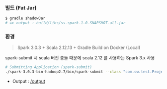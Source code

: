 ### 빌드 (Fat Jar)

```bash
$ gradle shadowJar
# => output : build/libs/ss-spark-1.0-SNAPSHOT-all.jar
```


### 환경
> Spark 3.0.3 + Scala 2.12.13 + Gradle Build
> on Docker (Local)

spark-submit 시 scala 버전 충돌 때문에 scala 2.12 를 사용하는 Spark 3.x 사용

```bash
# Submitting Application (spark-submit)
./spark-3.0.3-bin-hadoop2.7/bin/spark-submit --class "com.sw.test.ProjectApp" --master local ss-spark-1.0-SNAPSHOT-all.jar
```

- Output : [/output](./output)
